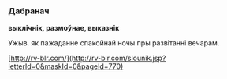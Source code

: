 ### Дабранач
**выклічнік, размоўнае, выказнік**

Ужыв. як пажаданне спакойнай ночы пры развітанні вечарам.

<a rel="author">[http://rv-blr.com/](http://rv-blr.com/slounik.jsp?letterId=0&maskId=0&pageId=770)</a>
